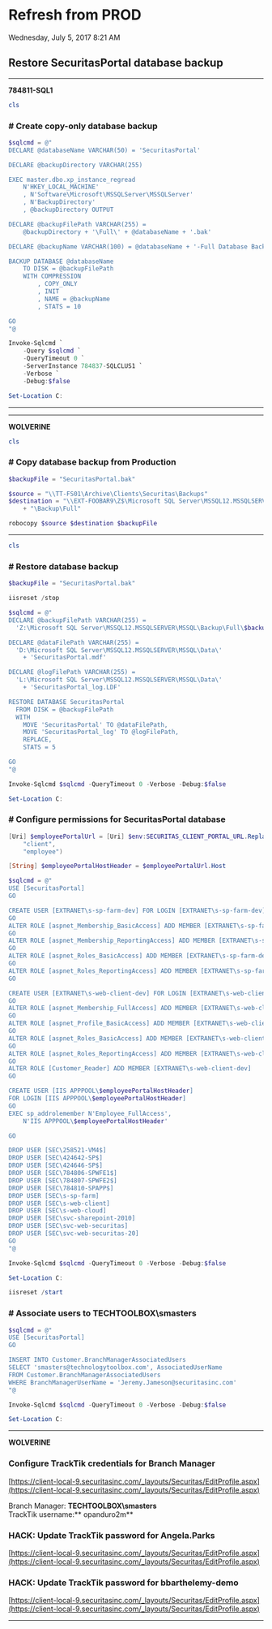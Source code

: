 ﻿# Refresh from PROD

Wednesday, July 5, 2017
8:21 AM

## Restore SecuritasPortal database backup

---

**784811-SQL1**

```PowerShell
cls
```

### # Create copy-only database backup

```PowerShell
$sqlcmd = @"
DECLARE @databaseName VARCHAR(50) = 'SecuritasPortal'

DECLARE @backupDirectory VARCHAR(255)

EXEC master.dbo.xp_instance_regread
    N'HKEY_LOCAL_MACHINE'
    , N'Software\Microsoft\MSSQLServer\MSSQLServer'
    , N'BackupDirectory'
    , @backupDirectory OUTPUT

DECLARE @backupFilePath VARCHAR(255) =
    @backupDirectory + '\Full\' + @databaseName + '.bak'

DECLARE @backupName VARCHAR(100) = @databaseName + '-Full Database Backup'

BACKUP DATABASE @databaseName
    TO DISK = @backupFilePath
    WITH COMPRESSION
        , COPY_ONLY
        , INIT
        , NAME = @backupName
        , STATS = 10

GO
"@

Invoke-Sqlcmd `
    -Query $sqlcmd `
    -QueryTimeout 0 `
    -ServerInstance 784837-SQLCLUS1 `
    -Verbose `
    -Debug:$false

Set-Location C:
```

---

---

**WOLVERINE**

```PowerShell
cls
```

### # Copy database backup from Production

```PowerShell
$backupFile = "SecuritasPortal.bak"

$source = "\\TT-FS01\Archive\Clients\Securitas\Backups"
$destination = "\\EXT-FOOBAR9\Z$\Microsoft SQL Server\MSSQL12.MSSQLSERVER\MSSQL" `
    + "\Backup\Full"

robocopy $source $destination $backupFile
```

---

```PowerShell
cls
```

### # Restore database backup

```PowerShell
$backupFile = "SecuritasPortal.bak"

iisreset /stop

$sqlcmd = @"
DECLARE @backupFilePath VARCHAR(255) =
  'Z:\Microsoft SQL Server\MSSQL12.MSSQLSERVER\MSSQL\Backup\Full\$backupFile'

DECLARE @dataFilePath VARCHAR(255) =
  'D:\Microsoft SQL Server\MSSQL12.MSSQLSERVER\MSSQL\Data\'
    + 'SecuritasPortal.mdf'

DECLARE @logFilePath VARCHAR(255) =
  'L:\Microsoft SQL Server\MSSQL12.MSSQLSERVER\MSSQL\Data\'
    + 'SecuritasPortal_log.LDF'

RESTORE DATABASE SecuritasPortal
  FROM DISK = @backupFilePath
  WITH
    MOVE 'SecuritasPortal' TO @dataFilePath,
    MOVE 'SecuritasPortal_log' TO @logFilePath,
    REPLACE,
    STATS = 5

GO
"@

Invoke-Sqlcmd $sqlcmd -QueryTimeout 0 -Verbose -Debug:$false

Set-Location C:
```

### # Configure permissions for SecuritasPortal database

```PowerShell
[Uri] $employeePortalUrl = [Uri] $env:SECURITAS_CLIENT_PORTAL_URL.Replace(
    "client",
    "employee")

[String] $employeePortalHostHeader = $employeePortalUrl.Host

$sqlcmd = @"
USE [SecuritasPortal]
GO

CREATE USER [EXTRANET\s-sp-farm-dev] FOR LOGIN [EXTRANET\s-sp-farm-dev]
GO
ALTER ROLE [aspnet_Membership_BasicAccess] ADD MEMBER [EXTRANET\s-sp-farm-dev]
GO
ALTER ROLE [aspnet_Membership_ReportingAccess] ADD MEMBER [EXTRANET\s-sp-farm-dev]
GO
ALTER ROLE [aspnet_Roles_BasicAccess] ADD MEMBER [EXTRANET\s-sp-farm-dev]
GO
ALTER ROLE [aspnet_Roles_ReportingAccess] ADD MEMBER [EXTRANET\s-sp-farm-dev]
GO

CREATE USER [EXTRANET\s-web-client-dev] FOR LOGIN [EXTRANET\s-web-client-dev]
GO
ALTER ROLE [aspnet_Membership_FullAccess] ADD MEMBER [EXTRANET\s-web-client-dev]
GO
ALTER ROLE [aspnet_Profile_BasicAccess] ADD MEMBER [EXTRANET\s-web-client-dev]
GO
ALTER ROLE [aspnet_Roles_BasicAccess] ADD MEMBER [EXTRANET\s-web-client-dev]
GO
ALTER ROLE [aspnet_Roles_ReportingAccess] ADD MEMBER [EXTRANET\s-web-client-dev]
GO
ALTER ROLE [Customer_Reader] ADD MEMBER [EXTRANET\s-web-client-dev]
GO

CREATE USER [IIS APPPOOL\$employeePortalHostHeader]
FOR LOGIN [IIS APPPOOL\$employeePortalHostHeader]
GO
EXEC sp_addrolemember N'Employee_FullAccess',
    N'IIS APPPOOL\$employeePortalHostHeader'

GO

DROP USER [SEC\258521-VM4$]
DROP USER [SEC\424642-SP$]
DROP USER [SEC\424646-SP$]
DROP USER [SEC\784806-SPWFE1$]
DROP USER [SEC\784807-SPWFE2$]
DROP USER [SEC\784810-SPAPP$]
DROP USER [SEC\s-sp-farm]
DROP USER [SEC\s-web-client]
DROP USER [SEC\s-web-cloud]
DROP USER [SEC\svc-sharepoint-2010]
DROP USER [SEC\svc-web-securitas]
DROP USER [SEC\svc-web-securitas-20]
GO
"@

Invoke-Sqlcmd $sqlcmd -QueryTimeout 0 -Verbose -Debug:$false

Set-Location C:

iisreset /start
```

### # Associate users to TECHTOOLBOX\\smasters

```PowerShell
$sqlcmd = @"
USE [SecuritasPortal]
GO

INSERT INTO Customer.BranchManagerAssociatedUsers
SELECT 'smasters@technologytoolbox.com', AssociatedUserName
FROM Customer.BranchManagerAssociatedUsers
WHERE BranchManagerUserName = 'Jeremy.Jameson@securitasinc.com'
"@

Invoke-Sqlcmd $sqlcmd -QueryTimeout 0 -Verbose -Debug:$false

Set-Location C:
```

---

**WOLVERINE**

### Configure TrackTik credentials for Branch Manager

[https://client-local-9.securitasinc.com/_layouts/Securitas/EditProfile.aspx](https://client-local-9.securitasinc.com/_layouts/Securitas/EditProfile.aspx)

Branch Manager: **TECHTOOLBOX\\smasters**\
TrackTik username:** opanduro2m**

### HACK: Update TrackTik password for Angela.Parks

[https://client-local-9.securitasinc.com/_layouts/Securitas/EditProfile.aspx](https://client-local-9.securitasinc.com/_layouts/Securitas/EditProfile.aspx)

### HACK: Update TrackTik password for bbarthelemy-demo

[https://client-local-9.securitasinc.com/_layouts/Securitas/EditProfile.aspx](https://client-local-9.securitasinc.com/_layouts/Securitas/EditProfile.aspx)

---
